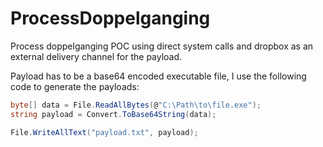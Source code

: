 # ProcessDoppelganging

Process doppelganging POC using direct system calls and dropbox as an external delivery channel for the payload.

Payload has to be a base64 encoded executable file, I use the following code to generate the payloads:

```C#
byte[] data = File.ReadAllBytes(@"C:\Path\to\file.exe");
string payload = Convert.ToBase64String(data);

File.WriteAllText("payload.txt", payload);
```
